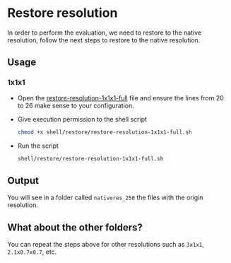 # Restore resolution

In order to perform the evaluation, we need to restore to the native resolution, follow the next steps to restore to the native resolution.

## Usage

### 1x1x1

* Open the [restore-resolution-1x1x1-full](shell/restore/restore-resolution-1x1x1-full.sh) file and ensure the lines from 20 to 26 make sense to your configuration.

* Give execution permission to the shell script

    ```bash
    chmod +x shell/restore/restore-resolution-1x1x1-full.sh
    ```

* Run the script

    ```bash
    shell/restore/restore-resolution-1x1x1-full.sh
    ```

## Output

You will see in a folder called `nativeres_250` the files with the origin resolution.

## What about the other folders?

You can repeat the steps above for other resolutions such as `3x1x1`, `2.1x0.7x0.7`, etc.
